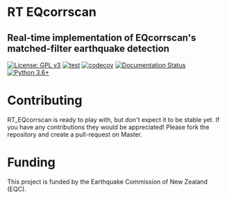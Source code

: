 # RT EQcorrscan
## Real-time implementation of EQcorrscan's matched-filter earthquake detection

[![License: GPL v3](https://img.shields.io/badge/License-GPLv3-blue.svg)](https://www.gnu.org/licenses/gpl-3.0)
[![test](https://github.com/eqcorrscan/RT_EQcorrscan/workflows/test/badge.svg)](https://github.com/eqcorrscan/RT_EQcorrscan/actions?query=workflow%3Atest)
[![codecov](https://codecov.io/gh/eqcorrscan/RT_EQcorrscan/branch/master/graph/badge.svg)](https://codecov.io/gh/eqcorrscan/RT_EQcorrscan)
[![Documentation Status](https://readthedocs.org/projects/rt-eqcorrscan/badge/?version=latest)](https://rt-eqcorrscan.readthedocs.io/en/latest/?badge=latest)
[![Python 3.6+](https://img.shields.io/badge/python-3.6+-blue.svg)](https://www.python.org/downloads/release/python-360/)  

# Contributing

RT_EQcorrscan is ready to play with, but don't expect it to be stable yet. If
you have any contributions they would be appreciated! Please fork the repository
and create a pull-request on Master.

# Funding

This project is funded by the Earthquake Commission of New Zealand (EQC).
